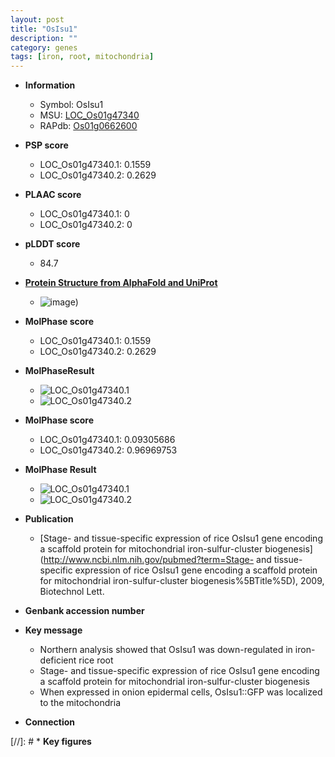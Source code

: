 ```yaml
---
layout: post
title: "OsIsu1"
description: ""
category: genes
tags: [iron, root, mitochondria]
---
```


* **Information**  
    + Symbol: OsIsu1  
    + MSU: [LOC_Os01g47340](http://rice.plantbiology.msu.edu/cgi-bin/ORF_infopage.cgi?orf=LOC_Os01g47340)  
    + RAPdb: [Os01g0662600](http://rapdb.dna.affrc.go.jp/viewer/gbrowse_details/irgsp1?name=Os01g0662600)  

* **PSP score**  
    + LOC_Os01g47340.1: 0.1559 
    + LOC_Os01g47340.2: 0.2629 

* **PLAAC score**  
    + LOC_Os01g47340.1: 0 
    + LOC_Os01g47340.2: 0 

* **pLDDT score**
    + 84.7

* **[Protein Structure from AlphaFold and UniProt](https://www.uniprot.org/uniprotkb/Q8LR34/entry#structure)**
    + ![image](https://ricepsp.github.io/images/Q8/AF-Q8LR34-F1.png))

* **MolPhase score**
    + LOC_Os01g47340.1: 0.1559
    + LOC_Os01g47340.2: 0.2629

* **MolPhaseResult**
    + ![LOC_Os01g47340.1](https://ricepsp.github.io/pictures/LOC_Os01g/LOC_Os01g47340.1.png)
    + ![LOC_Os01g47340.2](https://ricepsp.github.io/pictures/LOC_Os01g/LOC_Os01g47340.2.png)

* **MolPhase score**
    + LOC_Os01g47340.1: 0.09305686
    + LOC_Os01g47340.2: 0.96969753

* **MolPhase Result**
    + ![LOC_Os01g47340.1](https://304243504.github.io/Pictures/LOC_Os01g/LOC_Os01g47340.1.png)
    + ![LOC_Os01g47340.2](https://304243504.github.io/Pictures/LOC_Os01g/LOC_Os01g47340.2.png)

* **Publication**  
    + [Stage- and tissue-specific expression of rice OsIsu1 gene encoding a scaffold protein for mitochondrial iron-sulfur-cluster biogenesis](http://www.ncbi.nlm.nih.gov/pubmed?term=Stage- and tissue-specific expression of rice OsIsu1 gene encoding a scaffold protein for mitochondrial iron-sulfur-cluster biogenesis%5BTitle%5D), 2009, Biotechnol Lett.

* **Genbank accession number**  

* **Key message**  
    + Northern analysis showed that OsIsu1 was down-regulated in iron-deficient rice root
    + Stage- and tissue-specific expression of rice OsIsu1 gene encoding a scaffold protein for mitochondrial iron-sulfur-cluster biogenesis
    + When expressed in onion epidermal cells, OsIsu1::GFP was localized to the mitochondria

* **Connection**  

[//]: # * **Key figures**  


